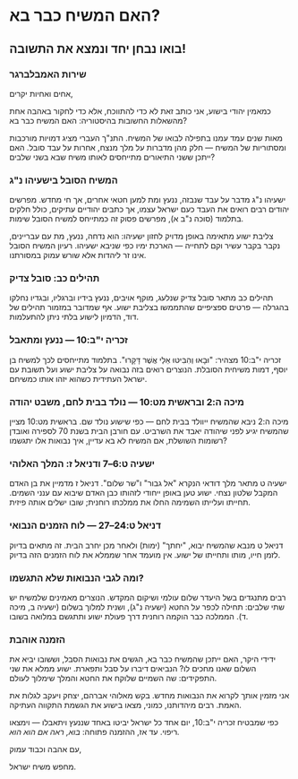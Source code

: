 # האם המשיח כבר בא?

## בואו נבחן יחד ונמצא את התשובה!

### שירות האמבלברגר

אחים ואחיות יקרים,

כמאמין יהודי בישוע, אני כותב זאת לא כדי להתווכח, אלא כדי לחקור באהבה אחת מהשאלות החשובות בהיסטוריה: האם המשיח כבר בא?

מאות שנים עמד עמנו בתפילה לבואו של המשיח. התנ"ך העברי מציג דמויות מורכבות ומסתוריות של המשיח — חלק מהן מדברות על מלך מנצח, אחרות על עבד סובל. האם ייתכן ששני התיאורים מתייחסים לאותו משיח שבא בשני שלבים?

### המשיח הסובל בישעיהו נ"ג

ישעיהו נ"ג מדבר על עבד שנבזה, ננעץ ומת למען חטאי אחרים, אך חי מחדש. מפרשים יהודים רבים רואים את העבד כעם ישראל עצמו, אך כתבים יהודיים עתיקים, כולל חלקים בתלמוד (סוכה נ"ב א), מפרשים פסוק זה כמתייחס למשיח הסובל שימות.

צליבת ישוע מתאימה באופן מדויק לחזון ישעיהו: הוא נדחה, ננעץ, מת עם עבריינים, נקבר בקבר עשיר וקם לתחייה — הארכת ימיו כפי שניבא ישעיהו. רעיון המשיח הסובל אינו זר ליהדות אלא שורש עמוק במסורתנו.

### תהילים כב: סובל צדיק

תהילים כב מתאר סובל צדיק שנלעג, מוקף אויבים, ננעץ בידיו וברגליו, ובגדיו נחלקו בהגרלה — פרטים ספציפיים שהתממשו בצליבת ישוע. אף שמדובר במזמור תהילים של דוד, הדמיון לישוע בלתי ניתן להתעלמות.

### זכריה י"ב:10 — ננעץ ומתאבל

זכריה י"ב:10 מצהיר: "וּבָאוּ וְהִבִּיטוּ אֵלַי אֲשֶׁר דָּקָרוּ". בתלמוד מתייחסים לכך למשיח בן יוסף, דמות משיחית הסובלת. הנוצרים רואים בזה נבואה על צליבת ישוע ועל תשובת עם ישראל העתידית כשהוא יזהו אותו כמשיחם.

### מיכה ה:2 ובראשית מט:10 — נולד בבית לחם, משבט יהודה

מיכה ה:2 ניבא שהמשיח ייוולד בבית לחם — כפי שישוע נולד שם. בראשית מט:10 מציין שהמשיח יגיע לפני שיהודה יאבד את השרביט. עם חורבן הבית בשנת 70 לספירה ואובדן רשומות השושלת, אם המשיח לא בא עדיין, איך נבואות אלו יתגשמו?

### ישעיה ט:6–7 ודניאל ז: המלך האלוהי

ישעיה ט מתאר מלך דודאי הנקרא "אל גבור" ו"שר שלום". דניאל ז מדמיין את בן האדם המקבל שלטון נצחי. ישוע טען באופן ייחודי לזהותו כבן האדם שיבוא עם ענני השמים. תחייתו ועלייתו השמימה החלו את ממלכתו רוחנית; שובו ישלים אותה פיזית.

### דניאל ט:24–27 — לוח הזמנים הנבואי

דניאל ט מנבא שהמשיח יבוא, "יחתך" (ימות) ולאחר מכן יחרב הבית. זה מתאים בדיוק לזמן חייו, מותו ותחייתו של ישוע. אין מועמד אחר שממלא את לוח הזמנים הזה בדיוק.

### ומה לגבי הנבואות שלא התגשמו?

רבים מתנגדים בשל היעדר שלום עולמי ושיקום המקדש. הנוצרים מאמינים שלמשיח יש שתי שלבים: תחילה לכפר על החטא (ישעיה נ"ג), ושנית למלוך בשלום (ישעיה ב, מיכה ד). הממלכה כבר הוקמה רוחנית דרך פעולת ישוע ותתגשם במלואה בשובו.

### הזמנה אוהבת

ידידי היקר, האם ייתכן שהמשיח כבר בא, הגשים את נבואות הסבל, וששובו יביא את השלום שאנו מחכים לו? הנביאים דיברו על סבל ותפארת. ישוע ממלא את שני התפקידים: שה השמיים שלוקח את החטא והמלך שימלוך לעולם.

אני מזמין אותך לקרוא את הנבואות מחדש. בקש מאלוהי אברהם, יצחק ויעקב לגלות את האמת. רבים מיהדותנו, כמוני, מצאו בישוע את הגשמת התקווה העתיקה.

כפי שמבטיח זכריה י"ב:10, יום אחד כל ישראל יביטו באחד שננעץ ויתאבלו — וימצאו ריפוי. עד אז, ההזמנה פתוחה: _בוא, ראה אם הוא הוא._

עם אהבה וכבוד עמוק,

מחפש משיח ישראל.
